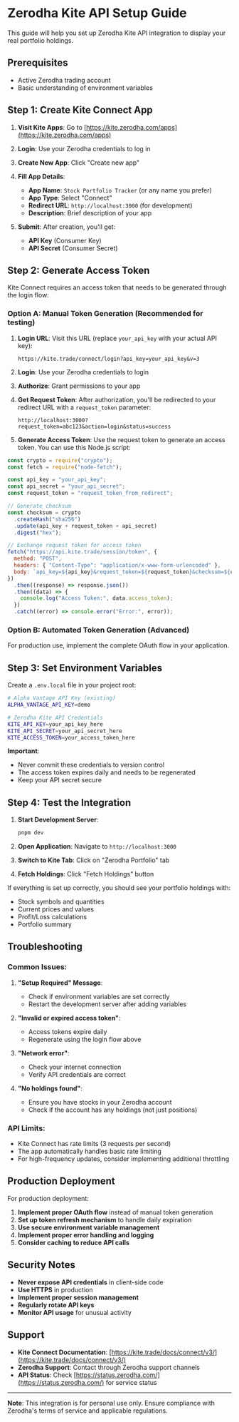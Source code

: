 # Zerodha Kite API Setup Guide

This guide will help you set up Zerodha Kite API integration to display your real portfolio holdings.

## Prerequisites

- Active Zerodha trading account
- Basic understanding of environment variables

## Step 1: Create Kite Connect App

1. **Visit Kite Apps**: Go to [https://kite.zerodha.com/apps](https://kite.zerodha.com/apps)
2. **Login**: Use your Zerodha credentials to log in
3. **Create New App**: Click "Create new app"
4. **Fill App Details**:

   - **App Name**: `Stock Portfolio Tracker` (or any name you prefer)
   - **App Type**: Select "Connect"
   - **Redirect URL**: `http://localhost:3000` (for development)
   - **Description**: Brief description of your app

5. **Submit**: After creation, you'll get:
   - **API Key** (Consumer Key)
   - **API Secret** (Consumer Secret)

## Step 2: Generate Access Token

Kite Connect requires an access token that needs to be generated through the login flow:

### Option A: Manual Token Generation (Recommended for testing)

1. **Login URL**: Visit this URL (replace `your_api_key` with your actual API key):

   ```
   https://kite.trade/connect/login?api_key=your_api_key&v=3
   ```

2. **Login**: Use your Zerodha credentials to login
3. **Authorize**: Grant permissions to your app
4. **Get Request Token**: After authorization, you'll be redirected to your redirect URL with a `request_token` parameter:

   ```
   http://localhost:3000?request_token=abc123&action=login&status=success
   ```

5. **Generate Access Token**: Use the request token to generate an access token. You can use this Node.js script:

```javascript
const crypto = require("crypto");
const fetch = require("node-fetch");

const api_key = "your_api_key";
const api_secret = "your_api_secret";
const request_token = "request_token_from_redirect";

// Generate checksum
const checksum = crypto
  .createHash("sha256")
  .update(api_key + request_token + api_secret)
  .digest("hex");

// Exchange request token for access token
fetch("https://api.kite.trade/session/token", {
  method: "POST",
  headers: { "Content-Type": "application/x-www-form-urlencoded" },
  body: `api_key=${api_key}&request_token=${request_token}&checksum=${checksum}`,
})
  .then((response) => response.json())
  .then((data) => {
    console.log("Access Token:", data.access_token);
  })
  .catch((error) => console.error("Error:", error));
```

### Option B: Automated Token Generation (Advanced)

For production use, implement the complete OAuth flow in your application.

## Step 3: Set Environment Variables

Create a `.env.local` file in your project root:

```bash
# Alpha Vantage API Key (existing)
ALPHA_VANTAGE_API_KEY=demo

# Zerodha Kite API Credentials
KITE_API_KEY=your_api_key_here
KITE_API_SECRET=your_api_secret_here
KITE_ACCESS_TOKEN=your_access_token_here
```

**Important**:

- Never commit these credentials to version control
- The access token expires daily and needs to be regenerated
- Keep your API secret secure

## Step 4: Test the Integration

1. **Start Development Server**:

   ```bash
   pnpm dev
   ```

2. **Open Application**: Navigate to `http://localhost:3000`

3. **Switch to Kite Tab**: Click on "Zerodha Portfolio" tab

4. **Fetch Holdings**: Click "Fetch Holdings" button

If everything is set up correctly, you should see your portfolio holdings with:

- Stock symbols and quantities
- Current prices and values
- Profit/Loss calculations
- Portfolio summary

## Troubleshooting

### Common Issues:

1. **"Setup Required" Message**:

   - Check if environment variables are set correctly
   - Restart the development server after adding variables

2. **"Invalid or expired access token"**:

   - Access tokens expire daily
   - Regenerate using the login flow above

3. **"Network error"**:

   - Check your internet connection
   - Verify API credentials are correct

4. **"No holdings found"**:
   - Ensure you have stocks in your Zerodha account
   - Check if the account has any holdings (not just positions)

### API Limits:

- Kite Connect has rate limits (3 requests per second)
- The app automatically handles basic rate limiting
- For high-frequency updates, consider implementing additional throttling

## Production Deployment

For production deployment:

1. **Implement proper OAuth flow** instead of manual token generation
2. **Set up token refresh mechanism** to handle daily expiration
3. **Use secure environment variable management**
4. **Implement proper error handling and logging**
5. **Consider caching to reduce API calls**

## Security Notes

- **Never expose API credentials** in client-side code
- **Use HTTPS** in production
- **Implement proper session management**
- **Regularly rotate API keys**
- **Monitor API usage** for unusual activity

## Support

- **Kite Connect Documentation**: [https://kite.trade/docs/connect/v3/](https://kite.trade/docs/connect/v3/)
- **Zerodha Support**: Contact through Zerodha support channels
- **API Status**: Check [https://status.zerodha.com/](https://status.zerodha.com/) for service status

---

**Note**: This integration is for personal use only. Ensure compliance with Zerodha's terms of service and applicable regulations.
